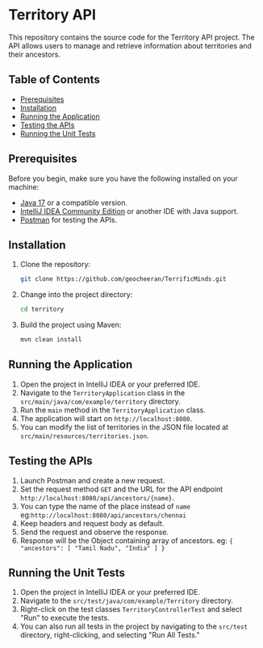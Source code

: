 # Territory API

This repository contains the source code for the Territory API project. The API allows users to manage and retrieve information about territories and their ancestors.

## Table of Contents

- [Prerequisites](#prerequisites)
- [Installation](#installation)
- [Running the Application](#running-the-application)
- [Testing the APIs](#testing-the-apis)
- [Running the Unit Tests](#running-the-unit-tests)

## Prerequisites

Before you begin, make sure you have the following installed on your machine:

- [Java 17](https://www.oracle.com/java/technologies/javase/jdk17-archive-downloads.html) or a compatible version.
- [IntelliJ IDEA Community Edition](https://www.jetbrains.com/idea/) or another IDE with Java support.
- [Postman](https://www.postman.com/) for testing the APIs.

## Installation

1. Clone the repository:

    ```bash
    git clone https://github.com/geocheeran/TerrificMinds.git
    ```

2. Change into the project directory:

    ```bash
    cd territory
    ```

3. Build the project using Maven:

    ```bash
    mvn clean install
    ```

## Running the Application

1. Open the project in IntelliJ IDEA or your preferred IDE.
2. Navigate to the `TerritoryApplication` class in the `src/main/java/com/example/territory` directory.
3. Run the `main` method in the `TerritoryApplication` class.
4. The application will start on `http://localhost:8080`.
5. You can modify the list of territories in the JSON file located at `src/main/resources/territories.json`.

## Testing the APIs

1. Launch Postman and create a new request.
2. Set the request method `GET` and the URL for the API endpoint `http://localhost:8080/api/ancestors/{name}`.
3. You can type the name of the place instead of `name` eg:`http://localhost:8080/api/ancestors/chennai`
4. Keep headers and request body as default.
5. Send the request and observe the response.
6. Response will be the Object containing array of ancestors. eg:
   `{
    "ancestors": [
        "Tamil Nadu",
        "India"
    ]
}`

## Running the Unit Tests

1. Open the project in IntelliJ IDEA or your preferred IDE.
2. Navigate to the `src/test/java/com/example/Territory` directory.
3. Right-click on the test classes `TerritoryControllerTest` and select "Run" to execute the tests.
4. You can also run all tests in the project by navigating to the `src/test` directory, right-clicking, and selecting "Run All Tests."


